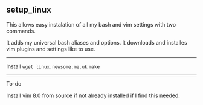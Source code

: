 setup_linux
-----------------------
This allows easy instalation of all my bash and vim settings with two commands.

It adds my universal bash aliases and options.
It downloads and installes vim plugins and settings like to use.


---------------------------
Install
`wget linux.newsome.me.uk`
`make`

-----------------------------
To-do

Install vim 8.0 from source if not already installed if I find this needed.




